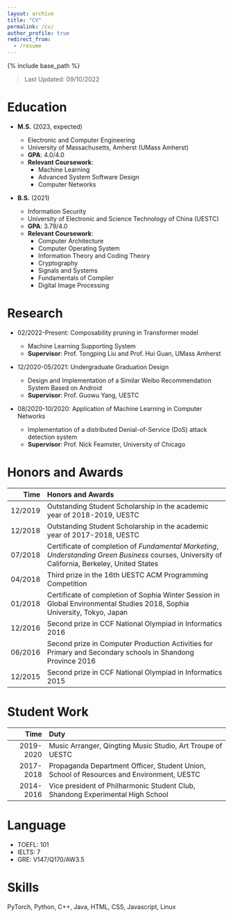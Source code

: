 ```yaml
---
layout: archive
title: "CV"
permalink: /cv/
author_profile: true
redirect_from:
  - /resume
---
```


{% include base_path %}


> Last Updated: 09/10/2022


# Education
* **M.S.**  (2023, expected)
    * Electronic and Computer Engineering
    * University of Massachusetts, Amherst (UMass Amherst)
    * **GPA**: 4.0/4.0
    * **Relevant Coursework**:
      * Machine Learning
      * Advanced System Software Design
      * Computer Networks

* **B.S.** (2021)
    * Information Security
    * University of Electronic and Science Technology of China (UESTC)
    * **GPA**: 3.79/4.0
    * **Relevant Coursework**: 
      * Computer Architecture
      * Computer Operating System
      * Information Theory and Coding Theory
      * Cryptography
      * Signals and Systems
      * Fundamentals of Compiler
      * Digital Image Processing


# Research

* 02/2022-Present: Composability pruning in Transformer model
  * Machine Learning Supporting System
  * **Supervisor**: Prof. Tongping Liu and Prof. Hui Guan, UMass Amherst
* 12/2020-05/2021: Undergraduate Graduation Design
  * Design and Implementation of a Similar Weibo Recommendation System Based on Android
  * **Supervisor**: Prof. Guowu Yang, UESTC
  
* 08/2020-10/2020: Application of Machine Learning in Computer Networks
  * Implementation of a distributed Denial-of-Service (DoS) attack detection system
  * **Supervisor**: Prof. Nick Feamster, University of Chicago

# Honors and Awards

|    Time | Honors and Awards                                            |
| ------: | :----------------------------------------------------------- |
| 12/2019 | Outstanding Student Scholarship in the academic year of 2018-2019, UESTC |
| 12/2018 | Outstanding Student Scholarship in the academic year of 2017-2018, UESTC |
| 07/2018 | Certificate of completion of *Fundamental Marketing*, *Understanding Green Business* courses, University of California, Berkeley, United States |
| 04/2018 | Third prize in the 16th UESTC ACM Programming Competition    |
| 01/2018 | Certificate of completion of Sophia Winter Session in Global Environmental Studies 2018, Sophia University, Tokyo, Japan |
| 12/2016 | Second prize in CCF National Olympiad in Informatics 2016    |
| 06/2016 | Second prize in Computer Production Activities for Primary and Secondary schools in Shandong Province 2016 |
| 12/2015 | Second prize in CCF National Olympiad in Informatics 2015    |

# Student Work

|      Time | Duty                                                         |
| --------: | :----------------------------------------------------------- |
| 2019-2020 | Music Arranger, Qingting Music Studio, Art Troupe of UESTC   |
| 2017-2018 | Propaganda Department Officer, Student Union, School of Resources and Environment, UESTC |
| 2014-2016 | Vice president of Philharmonic Student Club, Shandong Experimental High School |

# Language

- TOEFL: 101
- IELTS: 7
- GRE: V147/Q170/AW3.5

# Skills

PyTorch, Python, C++, Java, HTML, CSS, Javascript, Linux


